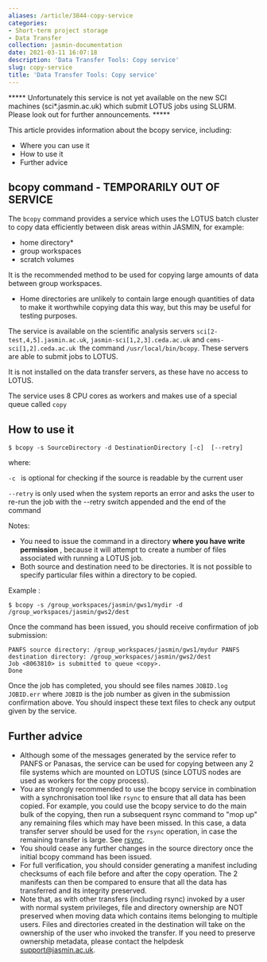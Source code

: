 ```yaml
---
aliases: /article/3844-copy-service
categories:
- Short-term project storage
- Data Transfer
collection: jasmin-documentation
date: 2021-03-11 16:07:18
description: 'Data Transfer Tools: Copy service'
slug: copy-service
title: 'Data Transfer Tools: Copy service'
---
```


***** Unfortunately this service is not yet available on the new SCI machines
(sci*.jasmin.ac.uk) which submit LOTUS jobs using SLURM. Please look out for
further announcements. *****

This article provides information about the bcopy service, including:

  * Where you can use it
  * How to use it
  * Further advice

## bcopy command - TEMPORARILY OUT OF SERVICE

The `bcopy` command provides a service which uses the LOTUS batch cluster to
copy data efficiently between disk areas within JASMIN, for example:

  * home directory*
  * group workspaces
  * scratch volumes

It is the recommended method to be used for copying large amounts of data
between group workspaces.

* Home directories are unlikely to contain large enough quantities of data to make it worthwhile copying data this way, but this may be useful for testing purposes.

The service is available on the scientific analysis servers
`sci[2-test,4,5].jasmin.ac.uk`, `jasmin-sci[1,2,3].ceda.ac.uk` and `cems-
sci[1,2].ceda.ac.uk `the command `/usr/local/bin/bcopy`. These servers are
able to submit jobs to LOTUS.

It is not installed on the data transfer servers, as these have no access to
LOTUS.

The service uses 8 CPU cores as workers and makes use of a special queue
called `copy`

## How to use it

    
    
    $ bcopy -s SourceDirectory -d DestinationDirectory [-c]  [--retry]
    

where:

`-c ` is optional for checking if the source is readable by the current user

`--retry` is only used when the system reports an error and asks the user to
re-run the job with the --retry switch appended and the end of the command

Notes:

  * You need to issue the command in a directory **where you have write permission** , because it will attempt to create a number of files associated with running a LOTUS job.
  * Both source and destination need to be directories. It is not possible to specify particular files within a directory to be copied.

Example :

    
    
    $ bcopy -s /group_workspaces/jasmin/gws1/mydir -d /group_workspaces/jasmin/gws2/dest
    

Once the command has been issued, you should receive confirmation of job
submission:

    
    
    PANFS source directory: /group_workspaces/jasmin/gws1/mydur PANFS destination directory: /group_workspaces/jasmin/gws2/dest
    Job <8063810> is submitted to queue <copy>.
    Done
    

Once the job has completed, you should see files names `JOBID.log` `JOBID.err`
where `JOBID` is the job number as given in the submission confirmation above.
You should inspect these text files to check any output given by the service.

## Further advice

  * Although some of the messages generated by the service refer to PANFS or Panasas, the service can be used for copying between any 2 file systems which are mounted on LOTUS (since LOTUS nodes are used as workers for the copy process).
  * You are strongly recommended to use the bcopy service in combination with a synchronisation tool like `rsync` to ensure that all data has been copied. For example, you could use the bcopy service to do the main bulk of the copying, then run a subsequent rsync command to "mop up" any remaining files which may have been missed. In this case, a data transfer server should be used for the `rsync` operation, in case the remaining transfer is large. See [rsync](data-transfer-tools-rsync-scp-sftp).
  * You should cease any further changes in the source directory once the initial bcopy command has been issued.
  * For full verification, you should consider generating a manifest including checksums of each file before and after the copy operation. The 2 manifests can then be compared to ensure that all the data has transferred and its integrity preserved.
  * Note that, as with other transfers (including rsync) invoked by a user with normal system privileges, file and directory ownership are NOT preserved when moving data which contains items belonging to multiple users. Files and directories created in the destination will take on the ownership of the user who invoked the transfer. If you need to preserve ownership metadata, please contact the helpdesk [support@jasmin.ac.uk](mailto:mailto:support@jasmin.ac.uk).


